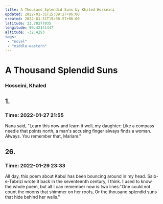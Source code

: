 ```yaml
---
title: A Thousand Splendid Suns by Khaled Hosseini
updated: 2022-01-31T15:09:27+06:00
created: 2022-01-31T15:08:57+06:00
latitude: 23.78277035
longitude: 90.42141447
altitude: -32.4293
tags:
 - "novel"
 - "middle-eastern"
---
```

# A Thousand Splendid Suns
### Hosseini, Khaled

## 1.


### Time: 2022-01-27 21:55
Nana said, "Learn this now and learn it well, my daughter: Like a compass needle that points north, a man's accusing finger always finds a woman. Always. You remember that, Mariam."


## 26.


### Time: 2022-01-29 23:33
All day, this poem about Kabul has been bouncing around in my head. Saib-e-Tabrizi wrote it back in the seventeenth century, I think. I used to know the whole poem, but all I can remember now is two lines:"One could not count the moons that shimmer on her roofs, Or the thousand splendid suns that hide behind her walls."


